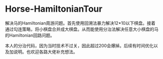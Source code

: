# Horse-HamiltonianTour
解决马的Hamiltonian周游问题。首先使用回溯法暴力解决12*10以下棋盘。接着通过勾连策略，将小棋盘合并成大棋盘。从而能使用分治法解决任意大小棋盘的马的Hamiltonian回路问题。

本人的分治代码，因为当时技术不过关，因此超过200会爆掉。后续有时间优化以及加说明。也欢迎各路大佬补充想法。
